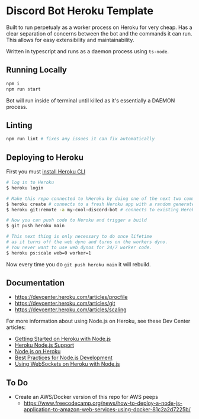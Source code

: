 # Discord Bot Heroku Template

Built to run perpetualy as a worker process on Heroku for very cheap. Has a clear separation of concerns between the bot and the commands it can run. This allows for easy extensibility and maintainability. 

Written in typescript and runs as a daemon process using `ts-node`.

## Running Locally

```sh
npm i
npm run start
```

Bot will run inside of terminal until killed as it's essentially a DAEMON process.

## Linting

```sh
npm run lint # fixes any issues it can fix automatically
```


## Deploying to Heroku

First you must [install Heroku CLI](https://devcenter.heroku.com/articles/heroku-cli)

```sh
# log in to Heroku
$ heroku login

# Make this repo connected to hHeroku by doing one of the next two commands
$ heroku create # connects to a fresh Heroku app with a random generated name
$ heroku git:remote -a my-cool-discord-bot # connects to existing Heroku app

# Now you can push code to Heroku and trigger a build
$ git push heroku main

# This next thing is only necessary to do once lifetime
# as it turns off the web dyno and turns on the workers dyno.
# You never want to use web dynos for 24/7 worker code.
$ heroku ps:scale web=0 worker=1
```

Now every time you do `git push heroku main` it will rebuild.


## Documentation

* https://devcenter.heroku.com/articles/procfile
* https://devcenter.heroku.com/articles/git
* https://devcenter.heroku.com/articles/scaling

For more information about using Node.js on Heroku, see these Dev Center articles:

- [Getting Started on Heroku with Node.js](https://devcenter.heroku.com/articles/getting-started-with-nodejs)
- [Heroku Node.js Support](https://devcenter.heroku.com/articles/nodejs-support)
- [Node.js on Heroku](https://devcenter.heroku.com/categories/nodejs)
- [Best Practices for Node.js Development](https://devcenter.heroku.com/articles/node-best-practices)
- [Using WebSockets on Heroku with Node.js](https://devcenter.heroku.com/articles/node-websockets)

## To Do

* Create an AWS/Docker version of this repo for AWS peeps
  * https://www.freecodecamp.org/news/how-to-deploy-a-node-js-application-to-amazon-web-services-using-docker-81c2a2d7225b/
